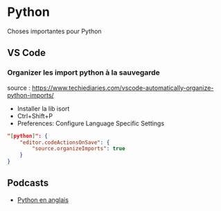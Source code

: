# Python

Choses importantes pour Python

## VS Code

### Organizer les import python à la sauvegarde

source : https://www.techiediaries.com/vscode-automatically-organize-python-imports/

* Installer la lib isort
* Ctrl+Shift+P
* Preferences: Configure Language Specific Settings

```json
"[python]": {
    "editor.codeActionsOnSave": {
        "source.organizeImports": true
    }
}
```

## Podcasts ##

  * [Python en anglais](https://ayushirawat.com/best-podcasts-for-python)
